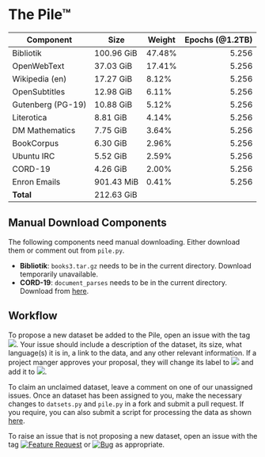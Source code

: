 # The Pile™
|    Component    |   Size   |Weight|Epochs (@1.2TB)|
|-----------------|----------|------|--------------:|
|Bibliotik        |100.96 GiB|47.48%|          5.256|
|OpenWebText      |37.03 GiB |17.41%|          5.256|
|Wikipedia (en)   |17.27 GiB |8.12% |          5.256|
|OpenSubtitles    |12.98 GiB |6.11% |          5.256|
|Gutenberg (PG-19)|10.88 GiB |5.12% |          5.256|
|Literotica       |8.81 GiB  |4.14% |          5.256|
|DM Mathematics   |7.75 GiB  |3.64% |          5.256|
|BookCorpus       |6.30 GiB  |2.96% |          5.256|
|Ubuntu IRC       |5.52 GiB  |2.59% |          5.256|
|CORD-19          |4.26 GiB  |2.00% |          5.256|
|Enron Emails     |901.43 MiB|0.41% |          5.256|
|**Total**        |212.63 GiB|      |               |

## Manual Download Components

The following components need manual downloading. Either download them or comment out from `pile.py`. 

 - **Bibliotik**: `books3.tar.gz` needs to be in the current directory. Download temporarily unavailable.
 - **CORD-19**: `document_parses` needs to be in the current directory. Download from [here](https://www.kaggle.com/allen-institute-for-ai/CORD-19-research-challenge).

## Workflow

To propose a new dataset be added to the Pile, open an issue with the tag [![](https://img.shields.io/github/labels/EleutherAI/The-Pile/Proposed%20Dataset)](https://github.com/EleutherAI/The-Pile/labels/Proposed%20Dataset). Your issue should include a description of the dataset, its size, what language(s) it is in, a link to the data, and any other relevant information. If a project manger approves your proposal, they will change its label to [![](https://img.shields.io/github/labels/EleutherAI/The-Pile/Dataset)](https://github.com/EleutherAI/The-Pile/labels/Dataset) and add it to [![](https://img.shields.io/badge/Project-Datasets-lightgrey)](https://github.com/EleutherAI/The-Pile/projects/2).

To claim an unclaimed dataset, leave a comment on one of our unassigned issues. Once an dataset has been assigned to you, make the necessary changes to `datsets.py` and `pile.py` in a fork and submit a pull request. If you require, you can also submit a script for processing the data as shown [here](https://github.com/EleutherAI/pile_enron_emails).

To raise an issue that is not proposing a new dataset, open an issue with the tag [![Feature Request](https://img.shields.io/github/labels/EleutherAI/The-Pile/Feature%20Request)](https://github.com/EleutherAI/The-Pile/labels/Feature%20Request) or [![Bug](https://img.shields.io/github/labels/EleutherAI/The-Pile/Bug)](https://github.com/EleutherAI/The-Pile/labels/Bug) as appropriate.

